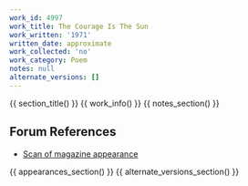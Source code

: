 ```yaml
---
work_id: 4997
work_title: The Courage Is The Sun
work_written: '1971'
written_date: approximate
work_collected: 'no'
work_category: Poem
notes: null
alternate_versions: []
---
```


{{ section_title() }}
{{ work_info() }}
{{ notes_section() }}
## Forum References
- [Scan of magazine appearance](https://bukowskiforum.com/threads/the-courage-is-the-sun-quetzal-vol-1-no-3-rare.9511/)

{{ appearances_section() }}
{{ alternate_versions_section() }}